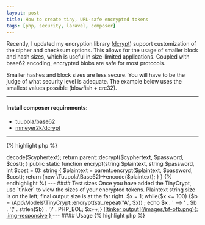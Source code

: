 ```yaml
---
layout: post
title: How to create tiny, URL-safe encrypted tokens
tags: [php, security, laravel, composer]
---
```


Recently, I updated my encryption library (<a href="https://github.com/mmeyer2k/dcrypt">dcrypt</a>) support customization of the cipher and checksum options.
This allows for the usage of smaller block and hash sizes, which is useful in size-limited applications.
Coupled with base62 encoding, encrypted blobs are safe for most protocols.

Smaller hashes and block sizes are less secure. You will have to be the judge of what security level is adequate. 
The example below uses the smallest values possible (blowfish + crc32).

---

#### Install composer requirements:
<ul>
<li>
<a href="https://github.com/tuupola/base62">tuupola/base62</a>
</li>
<li>
<a href="https://github.com/mmeyer2k/dcrypt">mmeyer2k/dcrypt</a>
</li>
</ul>

---

{% highlight php %}
<?php

namespace App\Models;

class TinyCrypt extends \Dcrypt\AesCbc
{

    const CIPHER = 'bf-ofb';

    const CHKSUM = 'crc32';

    public static function decrypt(string $cyphertext, string $password, int $cost = 0): string
    {
        $cyphertext = (new \Tuupola\Base62)->decode($cyphertext);

        return parent::decrypt($cyphertext, $password, $cost);
    }

    public static function encrypt(string $plaintext, string $password, int $cost = 0): string
    {
        $plaintext = parent::encrypt($plaintext, $password, $cost);

        return (new \Tuupola\Base62)->encode($plaintext);
    }
}
{% endhighlight %}

---

#### Test sizes
Once you have added the TinyCrypt, use `tinker` to view the sizes of your encrypted tokens. 
Plaintext string size is on the left; final output size is at the far right.

    $x = 1; while($x <= 100) {$b = \App\Models\TinyCrypt::encrypt(str_repeat("A", $x)) ; echo $x . ' --> ' . $b . '(' . strlen($b) . ')' . PHP_EOL; $x++;}

<a href="/images/bf-ofb.png" target="_blank">
![tinker output](/images/bf-ofb.png){: .img-responsive }
</a>

---

#### Usage
{% highlight php %}

<?php

use App\Models\TinyCrypt;

$token = TinyCrypt::encrypt('secret', 'password');

# you can now use this token in a url, for example
# https://example.com/something/$token

$secret = TinyCrypt::decrypt($token, 'password');

{% endhighlight %}

---
